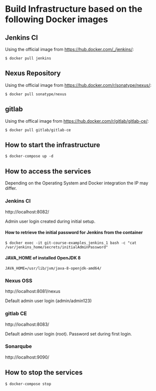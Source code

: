 # Build Infrastructure based on the following Docker images

## Jenkins CI
Using the official image from https://hub.docker.com/_/jenkins/:

    $ docker pull jenkins

## Nexus Repository
Using the official image from https://hub.docker.com/r/sonatype/nexus/:

    $ docker pull sonatype/nexus

## gitlab
Using the offical image from https://hub.docker.com/r/gitlab/gitlab-ce/:

    $ docker pull gitlab/gitlab-ce

## How to start the infrastructure

    $ docker-compose up -d

## How to access the services

Depending on the Operating System and Docker integration the IP may differ.

### Jenkins CI
http://localhost:8082/

Admin user login created during initial setup.

#### How to retrieve the initial password for Jenkins from the container

    $ docker exec -it git-course-examples_jenkins_1 bash -c "cat /var/jenkins_home/secrets/initialAdminPassword"
    
#### JAVA_HOME of installed OpenJDK 8

`JAVA_HOME=/usr/lib/jvm/java-8-openjdk-amd64/`    

### Nexus OSS
http://localhost:8081/nexus

Default admin user login (admin/admin123)

### gitlab CE
http://localhost:8083/

Default admin user login (root). Password set during first login. 

### Sonarqube
http://localhost:9090/

## How to stop the services

    $ docker-compose stop

